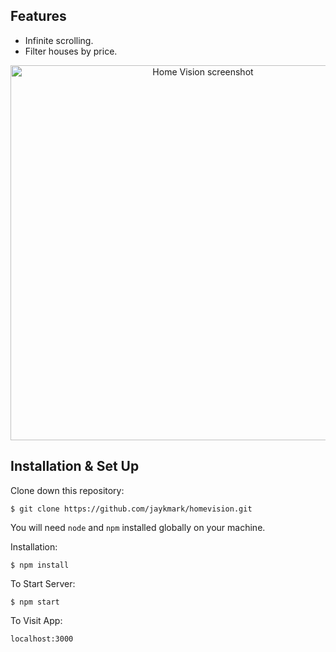 ## Features
- Infinite scrolling.
- Filter houses by price.

<p align="center">
  <img src="./src/static/home-vision-screenshot" alt="Home Vision screenshot"
	title="Ascent Home Page" align="center" width="600" />
</p>

## Installation & Set Up
Clone down this repository:

`$ git clone https://github.com/jaykmark/homevision.git`

You will need `node` and `npm` installed globally on your machine.  

Installation:

`$ npm install`  

To Start Server:

`$ npm start`  

To Visit App:

`localhost:3000`
